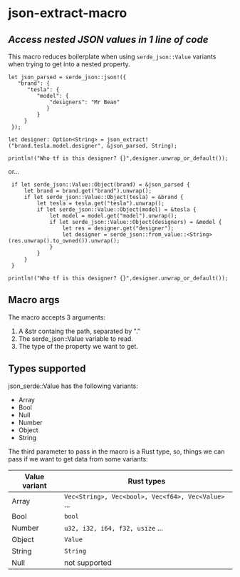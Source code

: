 # json-extract-macro
## _Access nested JSON values in 1 line of code_

This macro reduces boilerplate when using ```serde_json::Value``` variants when trying to get into a nested property.

```
let json_parsed = serde_json::json!({
   "brand": {
      "tesla": {
         "model": {
             "designers": "Mr Bean"
            }
         }
     }
 });

```
```
let designer: Option<String> = json_extract!("brand.tesla.model.designer", &json_parsed, String);

println!("Who tf is this designer? {}",designer.unwrap_or_default());
```
or...

```
 if let serde_json::Value::Object(brand) = &json_parsed {
     let brand = brand.get("brand").unwrap();
     if let serde_json::Value::Object(tesla) = &brand {
         let tesla = tesla.get("tesla").unwrap();
         if let serde_json::Value::Object(model) = &tesla {
             let model = model.get("model").unwrap();
             if let serde_json::Value::Object(designers) = &model {
                 let res = designer.get("designer");
                 let designer = serde_json::from_value::<String>(res.unwrap().to_owned()).unwrap();
             }
         }
     }
 }

println!("Who tf is this designer? {}",designer.unwrap_or_default());
```
## Macro args

The macro accepts 3 arguments:

1. A &str containg the path, separated by "."
2. The serde_json::Value variable to read.
3. The type of the property we want to get.
 
## Types supported
json_serde::Value has the following variants:

- Array
- Bool
- Null
- Number
- Object
- String

The third parameter to pass in the macro is a Rust type, so, things we can pass if we want to get data from some variants:

| Value variant | Rust types |
| ------ | ------ |
| Array | ``` Vec<String>, Vec<bool>, Vec<f64>, Vec<Value> ``` ... |
| Bool | ``` bool ``` |
| Number | ``` u32, i32, i64, f32, usize ``` ... |
| Object | ``` Value ``` |
| String | ``` String ``` |
| Null | not supported |
